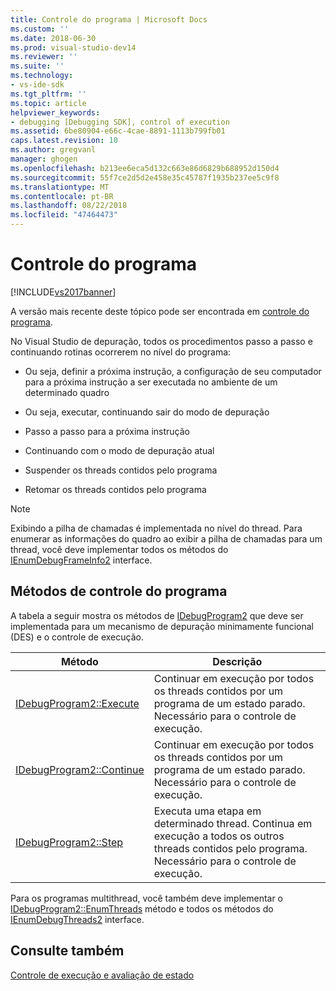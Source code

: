 ```yaml
---
title: Controle do programa | Microsoft Docs
ms.custom: ''
ms.date: 2018-06-30
ms.prod: visual-studio-dev14
ms.reviewer: ''
ms.suite: ''
ms.technology:
- vs-ide-sdk
ms.tgt_pltfrm: ''
ms.topic: article
helpviewer_keywords:
- debugging [Debugging SDK], control of execution
ms.assetid: 6be80904-e66c-4cae-8891-1113b799fb01
caps.latest.revision: 10
ms.author: gregvanl
manager: ghogen
ms.openlocfilehash: b213ee6eca5d132c663e86d6829b688952d150d4
ms.sourcegitcommit: 55f7ce2d5d2e458e35c45787f1935b237ee5c9f8
ms.translationtype: MT
ms.contentlocale: pt-BR
ms.lasthandoff: 08/22/2018
ms.locfileid: "47464473"
---
```

# <a name="program-control"></a>Controle do programa
[!INCLUDE[vs2017banner](../../includes/vs2017banner.md)]

A versão mais recente deste tópico pode ser encontrada em [controle do programa](https://docs.microsoft.com/visualstudio/extensibility/debugger/program-control).  
  
No Visual Studio de depuração, todos os procedimentos passo a passo e continuando rotinas ocorrerem no nível do programa:  
  
-   Ou seja, definir a próxima instrução, a configuração de seu computador para a próxima instrução a ser executada no ambiente de um determinado quadro  
  
-   Ou seja, executar, continuando sair do modo de depuração  
  
-   Passo a passo para a próxima instrução  
  
-   Continuando com o modo de depuração atual  
  
-   Suspender os threads contidos pelo programa  
  
-   Retomar os threads contidos pelo programa  
  
> [!NOTE]
>  Exibindo a pilha de chamadas é implementada no nível do thread. Para enumerar as informações do quadro ao exibir a pilha de chamadas para um thread, você deve implementar todos os métodos do [IEnumDebugFrameInfo2](../../extensibility/debugger/reference/ienumdebugframeinfo2.md) interface.  
  
## <a name="methods-of-program-control"></a>Métodos de controle do programa  
 A tabela a seguir mostra os métodos de [IDebugProgram2](../../extensibility/debugger/reference/idebugprogram2.md) que deve ser implementada para um mecanismo de depuração minimamente funcional (DES) e o controle de execução.  
  
|Método|Descrição|  
|------------|-----------------|  
|[IDebugProgram2::Execute](../../extensibility/debugger/reference/idebugprogram2-execute.md)|Continuar em execução por todos os threads contidos por um programa de um estado parado. Necessário para o controle de execução.|  
|[IDebugProgram2::Continue](../../extensibility/debugger/reference/idebugprogram2-continue.md)|Continuar em execução por todos os threads contidos por um programa de um estado parado. Necessário para o controle de execução.|  
|[IDebugProgram2::Step](../../extensibility/debugger/reference/idebugprogram2-step.md)|Executa uma etapa em determinado thread. Continua em execução a todos os outros threads contidos pelo programa. Necessário para o controle de execução.|  
  
 Para os programas multithread, você também deve implementar o [IDebugProgram2::EnumThreads](../../extensibility/debugger/reference/idebugprogram2-enumthreads.md) método e todos os métodos do [IEnumDebugThreads2](../../extensibility/debugger/reference/ienumdebugthreads2.md) interface.  
  
## <a name="see-also"></a>Consulte também  
 [Controle de execução e avaliação de estado](../../extensibility/debugger/execution-control-and-state-evaluation.md)

